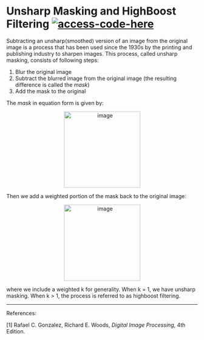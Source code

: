 # Unsharp Masking and HighBoost Filtering [![access-code-here](https://img.shields.io/badge/Access%20Code-Here-1f425f.svg)](https://github.com/naik24/ImageProcessing/blob/master/Unsharp%20Masking%20and%20Highboost%20Filtering/Unsharp_Masking_and_High_Boost_Filtering.ipynb)

Subtracting an unsharp(smoothed) version of an image from the original image is a process that has been used since the 1930s by the printing and publishing industry to sharpen images. This process, called unsharp masking, consists of following steps:

1. Blur the original image
2. Subtract the blurred image from the original image (the resulting difference is called the *mask*)
3. Add the mask to the original

The *mask* in equation form is given by:
<p align = "center"><img width="201" alt="image" src="https://github.com/naik24/ImageProcessing/assets/69704762/d67a62ae-7faa-4314-9b33-33a6ee18668b">
</p>

Then we add a weighted portion of the mask back to the original image:
<p align = "center"><img width="201" alt="image" src="https://github.com/naik24/ImageProcessing/assets/69704762/96f2b27e-1a2b-4588-bb29-a43a93e3f0d6">
</p>
where we include a weighted k for generality. When k = 1, we have unsharp masking. When k > 1, the process is referred to as highboost filtering.

<hr>
References:

[1] Rafael C. Gonzalez, Richard E. Woods, *Digital Image Processing*, 4th Edition.
